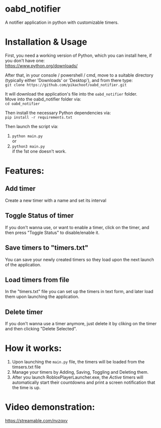 # oabd_notifier
A notifier application in python with customizable timers.

# Installation & Usage
First, you need a working version of Python, which you can install here, if you don't have one:  
https://www.python.org/downloads/  

After that, in your console / powershell / cmd, move to a suitable directory (typically either 'Downloads' or 'Desktop'), and from there type:  
```git clone https://github.com/pikachoof/oabd_notifier.git```  
  
It will download the application's file into the ```oabd_notifier``` folder.  
Move into the oabd_notifier folder via:  
```cd oabd_notifier```  

Then install the necessary Python dependencies via:  
```pip install -r requirements.txt```  
  
Then launch the script via:  
1) ```python main.py```  
or  
2) ```python3 main.py```  
if the 1st one doesn't work.  
  
# Features:
## Add timer
Create a new timer with a name and set its interval

## Toggle Status of timer
If you don't wanna use, or want to enable a timer, click on the timer, and then press "Toggle Status" to disable/enable it.

## Save timers to "timers.txt"
You can save your newly created timers so they load upon the next launch of the application.

## Load timers from file
In the "timers.txt" file you can set up the timers in text form, and later load them upon launching the application.

## Delete timer
If you don't wanna use a timer anymore, just delete it by cliking on the timer and then clicking "Delete Selected".

# How it works:
1) Upon launching the `main.py` file, the timers will be loaded from the timsers.txt file
2) Manage your timers by Adding, Saving, Toggling and Deleting them.
3) After you launch RobloxPlayerLauncher.exe, the *Active* timers will automatically start their countdowns and print a screen notification that the time is up.

# Video demonstration:
https://streamable.com/nvzqxv
